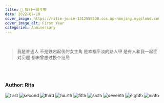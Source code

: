 ```yaml
---
title: 💖 我们一周年啦
date: 2022-07-19
cover_image: https://ritie-jonie-1312559530.cos.ap-nanjing.myqcloud.com/posts/20220719-firstAnni.jpg
cover_image_alt: First Year
categories: Anniversary
---
```


<br>
<blockquote class="quote-card">
    <p>我是普通人 不是跌宕起伏的女主角 是幸福平淡的路人甲 是有人和我一起面对问题 都未曾想过换个结局</p>
</blockquote>
<br><br>

### Author: Rita

![first](https://ritie-jonie-1312559530.cos.ap-nanjing.myqcloud.com/posts/20220719-01.jpg)
![second](https://ritie-jonie-1312559530.cos.ap-nanjing.myqcloud.com/posts/20220719-02.jpg)
![third](https://ritie-jonie-1312559530.cos.ap-nanjing.myqcloud.com/posts/20220719-03.jpg)
![fourth](https://ritie-jonie-1312559530.cos.ap-nanjing.myqcloud.com/posts/20220719-04.jpg)
![fifth](https://ritie-jonie-1312559530.cos.ap-nanjing.myqcloud.com/posts/20220719-05.jpg)
![sixth](https://ritie-jonie-1312559530.cos.ap-nanjing.myqcloud.com/posts/20220719-06.jpg)
![seventh](https://ritie-jonie-1312559530.cos.ap-nanjing.myqcloud.com/posts/20220719-07.jpg)
![eighth](https://ritie-jonie-1312559530.cos.ap-nanjing.myqcloud.com/posts/20220719-08.jpg)
![ninth](https://ritie-jonie-1312559530.cos.ap-nanjing.myqcloud.com/posts/20220719-09.jpg)
